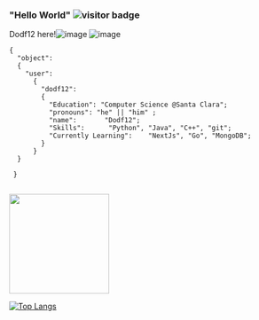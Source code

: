### "Hello World" ![visitor badge](https://visitor-badge.glitch.me/badge?page_id=Dodf12.visitor-badge&left_color=orange&right_color=green&left_text=Visitors)

Dodf12 here!![image](https://user-images.githubusercontent.com/87663453/193499722-ef9f38a0-7ad3-4a1e-a7fa-225a64f54cef.png) ![image](https://user-images.githubusercontent.com/87663453/193499767-aa9d0bb4-be31-4cbe-828b-c3c837a1f85d.png)

```
{
  "object":
  {
    "user":
      {
        "dodf12":
        {
          "Education": "Computer Science @Santa Clara";
          "pronouns": "he" || "him" ;
          "name":       "Dodf12";
          "Skills":      "Python", "Java", "C++", "git";
          "Currently Learning":    "NextJs", "Go", "MongoDB";
        }
      }
  }

 }


```

<img height="180em" src="https://github-readme-stats.vercel.app/api?username=Dodf12&show_icons=true&hide_border=true&&count_private=true&include_all_commits=true" />

[![Top Langs](https://github-readme-stats.vercel.app/api/top-langs/?username=Dodf12)](https://github.com/Dodf12/github-readme-stats)

<!--
**Dodf12/Dodf12** is a ✨ _special_ ✨ repository because its `README.md` (this file) appears on your GitHub profile.

Here are some ideas to get you started:

- 🔭 I’m currently working on ...
- 🌱 I’m currently learning ...
- 👯 I’m looking to collaborate on ...
- 🤔 I’m looking for help with ...
- 💬 Ask me about ...
- 📫 How to reach me: ...
- 😄 Pronouns: ...
- ⚡ Fun fact: ...
-->
